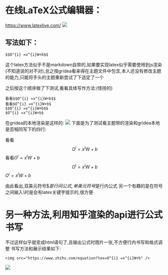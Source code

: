# 在线LaTeX公式编辑器：
<https://www.latexlive.com/>
![](http://ys-d.ys168.com/614621451/813403421/mndqtlm45362T7LHHO59a/latex%E7%BC%96%E8%BE%91%E5%99%A8.PNG)
## 写法如下：
```
$$O^{i} =x^{i}W+b$$
```
 这个latex方法似乎不是markdown自带的,如果要实现latex似乎需要使用到js渲染(不知道说的对不对),总之按gridea看来得在主题文件中包含,本人还没有修改主题的能力,只能将手头的主题重新尝试了下选定了一个

之后按这个顺序做了下测试,看看具体写作方法:(怪捞的)
```
看看$$O^{i} =x^{i}W+b$$
看看$O^{i} =x^{i}W+b$
$$O^{i} =x^{i}W+b$$
$O^{i} =x^{i}W+b$
```
在gridea的本地渲染是这样的:
![](http://ys-d.ys168.com/614621451/813403422/mndqtlm45362T7LHHO694/latex%E6%B5%8B%E8%AF%95.PNG)
下面是为了测试看主题带的渲染和gridea本地是否相同写下的四行:

看看$$O^{i} =x^{i}W+b$$
看看$O^{i} =x^{i}W+b$
$$O^{i} =x^{i}W+b$$
$O^{i} =x^{i}W+b$

由此看出,双美元符号$$是行间公式,单美元符号$是行内公式
另一个有趣的是在符号之间输入\时是会有latex关键字提示的,很方便

# 另一种方法,利用知乎渲染的api进行公式书写
不过这样似乎就变成html语句了,且输出公式时图片一张,不方便行内书写和格式调整
书写方法和展示结果如下:
```
<img src="https://www.zhihu.com/equation?tex=O^{i} =x^{i}W+b" />
```
<img src="https://www.zhihu.com/equation?tex=O^{i} =x^{i}W+b" />
